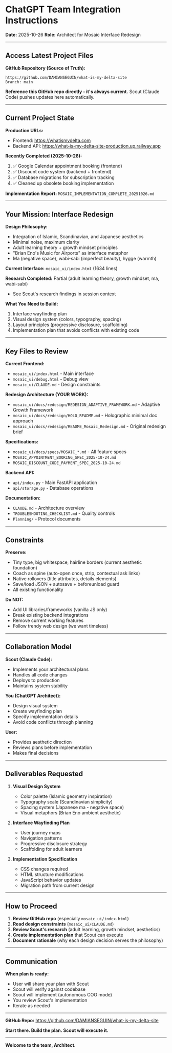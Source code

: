 # ChatGPT Team Integration Instructions
**Date:** 2025-10-26
**Role:** Architect for Mosaic Interface Redesign

---

## Access Latest Project Files

**GitHub Repository (Source of Truth):**
```
https://github.com/DAMIANSEGUIN/what-is-my-delta-site
Branch: main
```

**Reference this GitHub repo directly - it's always current.**
Scout (Claude Code) pushes updates here automatically.

---

## Current Project State

**Production URLs:**
- Frontend: https://whatismydelta.com
- Backend API: https://what-is-my-delta-site-production.up.railway.app

**Recently Completed (2025-10-26):**
1. ✅ Google Calendar appointment booking (frontend)
2. ✅ Discount code system (backend + frontend)
3. ✅ Database migrations for subscription tracking
4. ✅ Cleaned up obsolete booking implementation

**Implementation Report:** `MOSAIC_IMPLEMENTATION_COMPLETE_20251026.md`

---

## Your Mission: Interface Redesign

**Design Philosophy:**
- Integration of Islamic, Scandinavian, and Japanese aesthetics
- Minimal noise, maximum clarity
- Adult learning theory + growth mindset principles
- "Brian Eno's Music for Airports" as interface metaphor
- Ma (negative space), wabi-sabi (imperfect beauty), hygge (warmth)

**Current Interface:** `mosaic_ui/index.html` (1634 lines)

**Research Completed:** Partial (adult learning theory, growth mindset, ma, wabi-sabi)
- See Scout's research findings in session context

**What You Need to Build:**
1. Interface wayfinding plan
2. Visual design system (colors, typography, spacing)
3. Layout principles (progressive disclosure, scaffolding)
4. Implementation plan that avoids conflicts with existing code

---

## Key Files to Review

**Current Frontend:**
- `mosaic_ui/index.html` - Main interface
- `mosaic_ui/debug.html` - Debug view
- `mosaic_ui/CLAUDE.md` - Design constraints

**Redesign Architecture (YOUR WORK):**
- `mosaic_ui/docs/redesign/REDESIGN_ADAPTIVE_FRAMEWORK.md` - Adaptive Growth Framework
- `mosaic_ui/docs/redesign/HOLO_README.md` - Holographic minimal doc approach
- `mosaic_ui/docs/redesign/README_Mosaic_Redesign.md` - Original redesign brief

**Specifications:**
- `mosaic_ui/docs/specs/MOSAIC_*.md` - All feature specs
- `MOSAIC_APPOINTMENT_BOOKING_SPEC_2025-10-24.md`
- `MOSAIC_DISCOUNT_CODE_PAYMENT_SPEC_2025-10-24.md`

**Backend API:**
- `api/index.py` - Main FastAPI application
- `api/storage.py` - Database operations

**Documentation:**
- `CLAUDE.md` - Architecture overview
- `TROUBLESHOOTING_CHECKLIST.md` - Quality controls
- `Planning/` - Protocol documents

---

## Constraints

**Preserve:**
- Tiny type, big whitespace, hairline borders (current aesthetic foundation)
- Coach as spine (auto-open once, strip, contextual ask links)
- Native rollovers (title attributes, details elements)
- Save/load JSON + autosave + beforeunload guard
- All existing functionality

**Do NOT:**
- Add UI libraries/frameworks (vanilla JS only)
- Break existing backend integrations
- Remove current working features
- Follow trendy web design (we want timeless)

---

## Collaboration Model

**Scout (Claude Code):**
- Implements your architectural plans
- Handles all code changes
- Deploys to production
- Maintains system stability

**You (ChatGPT Architect):**
- Design visual system
- Create wayfinding plan
- Specify implementation details
- Avoid code conflicts through planning

**User:**
- Provides aesthetic direction
- Reviews plans before implementation
- Makes final decisions

---

## Deliverables Requested

1. **Visual Design System**
   - Color palette (Islamic geometry inspiration)
   - Typography scale (Scandinavian simplicity)
   - Spacing system (Japanese ma - negative space)
   - Visual metaphors (Brian Eno ambient aesthetic)

2. **Interface Wayfinding Plan**
   - User journey maps
   - Navigation patterns
   - Progressive disclosure strategy
   - Scaffolding for adult learners

3. **Implementation Specification**
   - CSS changes required
   - HTML structure modifications
   - JavaScript behavior updates
   - Migration path from current design

---

## How to Proceed

1. **Review GitHub repo** (especially `mosaic_ui/index.html`)
2. **Read design constraints** (`mosaic_ui/CLAUDE.md`)
3. **Review Scout's research** (adult learning, growth mindset, aesthetics)
4. **Create implementation plan** that Scout can execute
5. **Document rationale** (why each design decision serves the philosophy)

---

## Communication

**When plan is ready:**
- User will share your plan with Scout
- Scout will verify against codebase
- Scout will implement (autonomous COO mode)
- You review Scout's implementation
- Iterate as needed

---

**GitHub Repo:** https://github.com/DAMIANSEGUIN/what-is-my-delta-site

**Start there. Build the plan. Scout will execute it.**

---

**Welcome to the team, Architect.**
